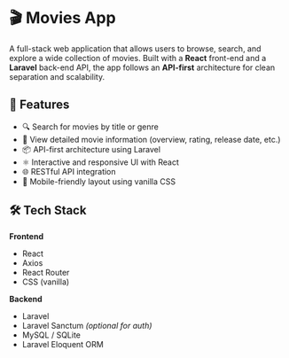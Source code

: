 # 🎬 Movies App

A full-stack web application that allows users to browse, search, and explore a wide collection of movies. Built with a **React** front-end and a **Laravel** back-end API, the app follows an **API-first** architecture for clean separation and scalability.

## 🚀 Features

- 🔍 Search for movies by title or genre  
- 🎥 View detailed movie information (overview, rating, release date, etc.)  
- 📦 API-first architecture using Laravel  
- ⚛️ Interactive and responsive UI with React  
- 🌐 RESTful API integration  
- 📱 Mobile-friendly layout using vanilla CSS

## 🛠️ Tech Stack

**Frontend**  
- React  
- Axios  
- React Router  
- CSS (vanilla)  

**Backend**  
- Laravel  
- Laravel Sanctum *(optional for auth)*  
- MySQL / SQLite  
- Laravel Eloquent ORM  



